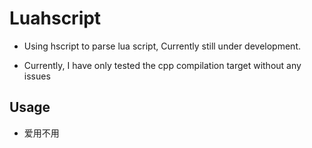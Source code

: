 # Luahscript
- Using hscript to parse lua script, Currently still under development.

- Currently, I have only tested the cpp compilation target without any issues
## Usage
- 爱用不用
